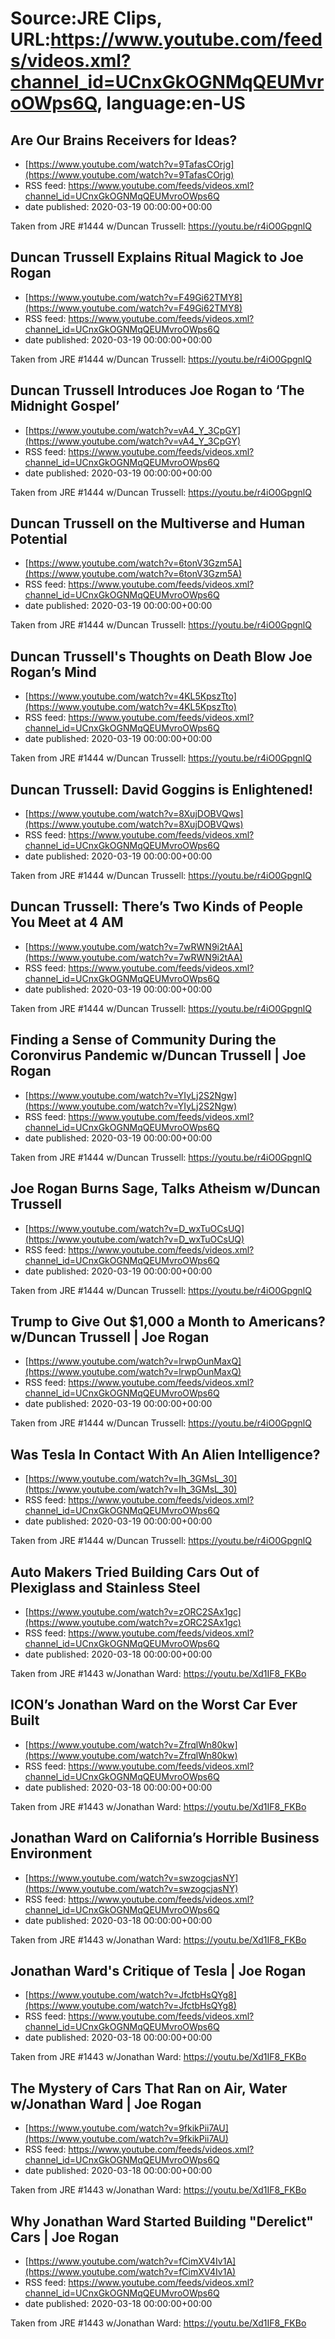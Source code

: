 # Source:JRE Clips, URL:https://www.youtube.com/feeds/videos.xml?channel_id=UCnxGkOGNMqQEUMvroOWps6Q, language:en-US

## Are Our Brains Receivers for Ideas?
 - [https://www.youtube.com/watch?v=9TafasCOrjg](https://www.youtube.com/watch?v=9TafasCOrjg)
 - RSS feed: https://www.youtube.com/feeds/videos.xml?channel_id=UCnxGkOGNMqQEUMvroOWps6Q
 - date published: 2020-03-19 00:00:00+00:00

Taken from JRE #1444 w/Duncan Trussell:
https://youtu.be/r4iO0GpgnlQ

## Duncan Trussell Explains Ritual Magick to Joe Rogan
 - [https://www.youtube.com/watch?v=F49Gi62TMY8](https://www.youtube.com/watch?v=F49Gi62TMY8)
 - RSS feed: https://www.youtube.com/feeds/videos.xml?channel_id=UCnxGkOGNMqQEUMvroOWps6Q
 - date published: 2020-03-19 00:00:00+00:00

Taken from JRE #1444 w/Duncan Trussell: https://youtu.be/r4iO0GpgnlQ

## Duncan Trussell Introduces Joe Rogan to ‘The Midnight Gospel’
 - [https://www.youtube.com/watch?v=vA4_Y_3CpGY](https://www.youtube.com/watch?v=vA4_Y_3CpGY)
 - RSS feed: https://www.youtube.com/feeds/videos.xml?channel_id=UCnxGkOGNMqQEUMvroOWps6Q
 - date published: 2020-03-19 00:00:00+00:00

Taken from JRE #1444 w/Duncan Trussell: https://youtu.be/r4iO0GpgnlQ

## Duncan Trussell on the Multiverse and Human Potential
 - [https://www.youtube.com/watch?v=6tonV3Gzm5A](https://www.youtube.com/watch?v=6tonV3Gzm5A)
 - RSS feed: https://www.youtube.com/feeds/videos.xml?channel_id=UCnxGkOGNMqQEUMvroOWps6Q
 - date published: 2020-03-19 00:00:00+00:00

Taken from JRE #1444 w/Duncan Trussell: https://youtu.be/r4iO0GpgnlQ

## Duncan Trussell's Thoughts on Death Blow Joe Rogan’s Mind
 - [https://www.youtube.com/watch?v=4KL5KpszTto](https://www.youtube.com/watch?v=4KL5KpszTto)
 - RSS feed: https://www.youtube.com/feeds/videos.xml?channel_id=UCnxGkOGNMqQEUMvroOWps6Q
 - date published: 2020-03-19 00:00:00+00:00

Taken from JRE #1444 w/Duncan Trussell:
https://youtu.be/r4iO0GpgnlQ

## Duncan Trussell: David Goggins is Enlightened!
 - [https://www.youtube.com/watch?v=8XujDOBVQws](https://www.youtube.com/watch?v=8XujDOBVQws)
 - RSS feed: https://www.youtube.com/feeds/videos.xml?channel_id=UCnxGkOGNMqQEUMvroOWps6Q
 - date published: 2020-03-19 00:00:00+00:00

Taken from JRE #1444 w/Duncan Trussell: https://youtu.be/r4iO0GpgnlQ

## Duncan Trussell: There’s Two Kinds of People You Meet at 4 AM
 - [https://www.youtube.com/watch?v=7wRWN9i2tAA](https://www.youtube.com/watch?v=7wRWN9i2tAA)
 - RSS feed: https://www.youtube.com/feeds/videos.xml?channel_id=UCnxGkOGNMqQEUMvroOWps6Q
 - date published: 2020-03-19 00:00:00+00:00

Taken from JRE #1444 w/Duncan Trussell: https://youtu.be/r4iO0GpgnlQ

## Finding a Sense of Community During the Coronvirus Pandemic w/Duncan Trussell | Joe Rogan
 - [https://www.youtube.com/watch?v=YIyLj2S2Ngw](https://www.youtube.com/watch?v=YIyLj2S2Ngw)
 - RSS feed: https://www.youtube.com/feeds/videos.xml?channel_id=UCnxGkOGNMqQEUMvroOWps6Q
 - date published: 2020-03-19 00:00:00+00:00

Taken from JRE #1444 w/Duncan Trussell:
https://youtu.be/r4iO0GpgnlQ

## Joe Rogan Burns Sage, Talks Atheism w/Duncan Trussell
 - [https://www.youtube.com/watch?v=D_wxTuOCsUQ](https://www.youtube.com/watch?v=D_wxTuOCsUQ)
 - RSS feed: https://www.youtube.com/feeds/videos.xml?channel_id=UCnxGkOGNMqQEUMvroOWps6Q
 - date published: 2020-03-19 00:00:00+00:00

Taken from JRE #1444 w/Duncan Trussell:
https://youtu.be/r4iO0GpgnlQ

## Trump to Give Out $1,000 a Month to Americans? w/Duncan Trussell | Joe Rogan
 - [https://www.youtube.com/watch?v=lrwpOunMaxQ](https://www.youtube.com/watch?v=lrwpOunMaxQ)
 - RSS feed: https://www.youtube.com/feeds/videos.xml?channel_id=UCnxGkOGNMqQEUMvroOWps6Q
 - date published: 2020-03-19 00:00:00+00:00

Taken from JRE #1444 w/Duncan Trussell:
https://youtu.be/r4iO0GpgnlQ

## Was Tesla In Contact With An Alien Intelligence?
 - [https://www.youtube.com/watch?v=Ih_3GMsL_30](https://www.youtube.com/watch?v=Ih_3GMsL_30)
 - RSS feed: https://www.youtube.com/feeds/videos.xml?channel_id=UCnxGkOGNMqQEUMvroOWps6Q
 - date published: 2020-03-19 00:00:00+00:00

Taken from JRE #1444 w/Duncan Trussell: https://youtu.be/r4iO0GpgnlQ

## Auto Makers Tried Building Cars Out of Plexiglass and Stainless Steel
 - [https://www.youtube.com/watch?v=zORC2SAx1gc](https://www.youtube.com/watch?v=zORC2SAx1gc)
 - RSS feed: https://www.youtube.com/feeds/videos.xml?channel_id=UCnxGkOGNMqQEUMvroOWps6Q
 - date published: 2020-03-18 00:00:00+00:00

Taken from JRE #1443 w/Jonathan Ward: https://youtu.be/Xd1IF8_FKBo

## ICON’s Jonathan Ward on the Worst Car Ever Built
 - [https://www.youtube.com/watch?v=ZfrqlWn80kw](https://www.youtube.com/watch?v=ZfrqlWn80kw)
 - RSS feed: https://www.youtube.com/feeds/videos.xml?channel_id=UCnxGkOGNMqQEUMvroOWps6Q
 - date published: 2020-03-18 00:00:00+00:00

Taken from JRE #1443 w/Jonathan Ward: https://youtu.be/Xd1IF8_FKBo

## Jonathan Ward on California’s Horrible Business Environment
 - [https://www.youtube.com/watch?v=swzogcjasNY](https://www.youtube.com/watch?v=swzogcjasNY)
 - RSS feed: https://www.youtube.com/feeds/videos.xml?channel_id=UCnxGkOGNMqQEUMvroOWps6Q
 - date published: 2020-03-18 00:00:00+00:00

Taken from JRE #1443 w/Jonathan Ward: https://youtu.be/Xd1IF8_FKBo

## Jonathan Ward's Critique of Tesla | Joe Rogan
 - [https://www.youtube.com/watch?v=JfctbHsQYg8](https://www.youtube.com/watch?v=JfctbHsQYg8)
 - RSS feed: https://www.youtube.com/feeds/videos.xml?channel_id=UCnxGkOGNMqQEUMvroOWps6Q
 - date published: 2020-03-18 00:00:00+00:00

Taken from JRE #1443 w/Jonathan Ward:
https://youtu.be/Xd1IF8_FKBo

## The Mystery of Cars That Ran on Air, Water w/Jonathan Ward | Joe Rogan
 - [https://www.youtube.com/watch?v=9fkikPii7AU](https://www.youtube.com/watch?v=9fkikPii7AU)
 - RSS feed: https://www.youtube.com/feeds/videos.xml?channel_id=UCnxGkOGNMqQEUMvroOWps6Q
 - date published: 2020-03-18 00:00:00+00:00

Taken from JRE #1443 w/Jonathan Ward:
https://youtu.be/Xd1IF8_FKBo

## Why Jonathan Ward Started Building "Derelict" Cars | Joe Rogan
 - [https://www.youtube.com/watch?v=fCimXV4Iv1A](https://www.youtube.com/watch?v=fCimXV4Iv1A)
 - RSS feed: https://www.youtube.com/feeds/videos.xml?channel_id=UCnxGkOGNMqQEUMvroOWps6Q
 - date published: 2020-03-18 00:00:00+00:00

Taken from JRE #1443 w/Jonathan Ward:
https://youtu.be/Xd1IF8_FKBo

